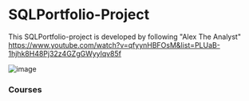 # SQLPortfolio-Project
This SQLPortfolio-project is developed by following "Alex The Analyst" https://www.youtube.com/watch?v=qfyynHBFOsM&list=PLUaB-1hjhk8H48Pj32z4GZgGWyylqv85f 

![image](https://user-images.githubusercontent.com/112087783/229279280-56908bd6-c776-4493-bd69-bc72730bfeb0.png) 
### Courses
